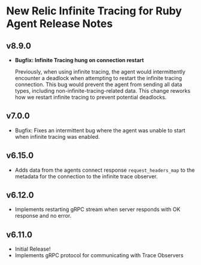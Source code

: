 # New Relic Infinite Tracing for Ruby Agent Release Notes #

  ## v8.9.0

  * **Bugfix: Infinite Tracing hung on connection restart**

    Previously, when using infinite tracing, the agent would intermittently encounter a deadlock when attempting to restart the infinite tracing connection. This bug would prevent the agent from sending all data types, including non-infinite-tracing-related data. This change reworks how we restart infinite tracing to prevent potential deadlocks.

  ## v7.0.0
  * Bugfix: Fixes an intermittent bug where the agent was unable to start when infinite tracing was enabled. 

  ## v6.15.0
  * Adds data from the agents connect response `request_headers_map` to the metadata for the connection to the infinite trace observer.
  
  ## v6.12.0

  * Implements restarting gRPC stream when server responds with OK response and no error.

  ## v6.11.0

  * Initial Release!
  * Implements gRPC protocol for communicating with Trace Observers
